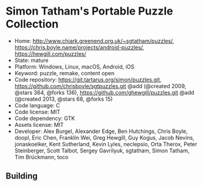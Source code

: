 # Simon Tatham's Portable Puzzle Collection

- Home: http://www.chiark.greenend.org.uk/~sgtatham/puzzles/, https://chris.boyle.name/projects/android-puzzles/, https://hewgill.com/puzzles/
- State: mature
- Platform: Windows, Linux, macOS, Android, iOS
- Keyword: puzzle, remake, content open
- Code repository: https://git.tartarus.org/simon/puzzles.git, https://github.com/chrisboyle/sgtpuzzles.git @add (@created 2009, @stars 364, @forks 136), https://github.com/ghewgill/puzzles.git @add (@created 2013, @stars 68, @forks 15)
- Code language: C
- Code license: MIT
- Code dependency: GTK
- Assets license: MIT
- Developer: Alex Burgel, Alexander Edge, Ben Hutchings, Chris Boyle, doopl, Eric Chen, Franklin Wei, Greg Hewgill, Guy Kogus, Jacob Nevins, jonaskoelker, Kent Sutherland, Kevin Lyles, neclepsio, Orta Therox, Peter Steinberger, Scott Talbot, Sergey Gavrilyuk, sgtatham, Simon Tatham, Tim Brückmann, toco

## Building
